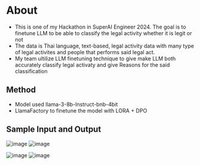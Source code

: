 # About
- This is one of my Hackathon in SuperAI Engineer 2024. The goal is to finetune LLM to be able to classify the legal activity whether it is legit or not
- The data is Thai language, text-based, legal activity data with many type of legal activites and people that performs said legal act.
- My team ultilize LLM finetuning technique to give make LLM both accurately classify legal activaty and give Reasons for the said classification

## Method
- Model used llama-3-8b-Instruct-bnb-4bit
- LlamaFactory to finetune the model with LORA + DPO

## Sample Input and Output
![image](https://github.com/user-attachments/assets/bb338a7c-b9dd-4af1-a204-b98f4c26246e)
![image](https://github.com/user-attachments/assets/b5b90a1a-7742-4169-b1b6-4fd5bbd62fb3)

![image](https://github.com/user-attachments/assets/2b6f9bd6-2a22-4e4e-867c-4bcdf11335f4)
![image](https://github.com/user-attachments/assets/07481b34-a544-41e2-a635-f459d6545b32)
